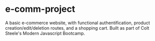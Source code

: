 # e-comm-project
 
A basic e-commerce website, with functional authentification, product creation/edit/deletion routes, and a shopping cart. Built as part of Colt Steele's Modern Javascript Bootcamp.

